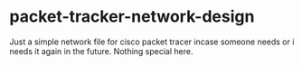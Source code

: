 # packet-tracker-network-design
Just a simple network file for cisco packet tracer incase someone needs or i needs it again in the future. Nothing special here.
